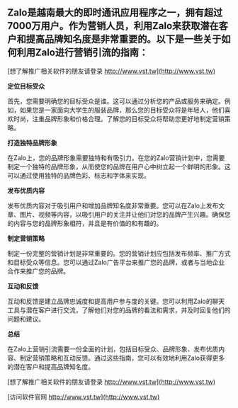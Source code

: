 ## **Zalo是越南最大的即时通讯应用程序之一，拥有超过7000万用户。作为营销人员，利用Zalo来获取潜在客户和提高品牌知名度是非常重要的。以下是一些关于如何利用Zalo进行营销引流的指南：**

[想了解推广相关软件的朋友请登录 http://www.vst.tw](http://www.vst.tw)

**定位目标受众**

首先，您需要明确您的目标受众是谁。这可以通过分析您的产品或服务来确定。例如，如果您是一家面向大学生的服装品牌，那么您的目标受众将是年轻人，他们喜欢时尚，注重品牌形象和价格合理。了解您的目标受众将帮助您更好地制定营销策略。

**打造独特品牌形象**

在Zalo上，您的品牌形象需要独特和有吸引力。在您的Zalo营销计划中，您需要制定一个独特的品牌形象，从而使您的品牌在用户心中树立起一个鲜明的形象。这可以通过使用独特的品牌色彩、标志和字体来实现。

**发布优质内容**

发布优质内容对于吸引用户和增加品牌知名度非常重要。您可以在Zalo上发布文章、图片、视频等内容，以吸引用户的关注并让他们对您的品牌产生兴趣。确保您的内容与您的品牌形象相符，并且是有价值的和有趣的。

**制定营销策略**

制定一份完整的营销计划是非常重要的。您的营销计划应包括发布频率、推广方式和目标受众等信息。您可以通过Zalo广告平台来推广您的品牌，或者与当地企业合作来推广您的品牌。

**互动和反馈**

互动和反馈是建立品牌忠诚度和提高用户参与度的关键。您可以利用Zalo的聊天工具与潜在客户进行交流，了解他们对您的品牌的看法和需求，并及时回复他们的问题和建议。

**总结**

在Zalo上营销引流需要一份全面的计划，包括目标受众、品牌形象、发布优质内容、制定营销策略和互动反馈。通过这些指南，您可以有效地利用Zalo获得更多的潜在客户和提高品牌知名度。

[想了解推广相关软件的朋友请登录 http://www.vst.tw](http://www.vst.tw)


[访问软件官网 http://www.vst.tw](http://www.vst.tw)

